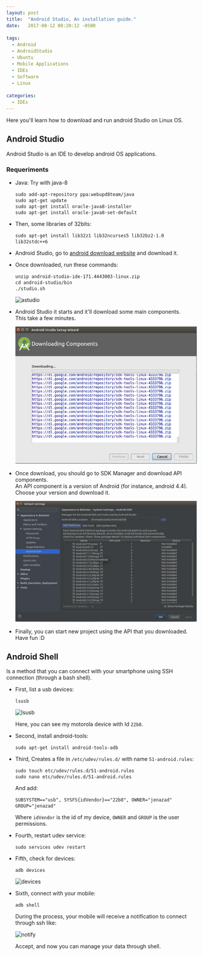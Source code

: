 ```yaml
---
layout: post
title:  "Android Studio, An installation guide."
date:   2017-08-12 00:20:12 -0500

tags:
  - Android
  - AndroidStudio
  - Ubuntu
  - Mobile Applications
  - IDEs
  - Software
  - Linux
  
categories:
  - IDEs
---
```


Here you'll learn how to download and run android Studio on Linux OS.

## Android Studio

Android Studio is an IDE to develop android OS applications.

### Requeriments

* Java: Try with java-8

      sudo add-apt-repository ppa:webupd8team/java
      sudo apt-get update
      sudo apt-get install oracle-java8-installer
      sudo apt-get install oracle-java8-set-default

* Then, some libraries of 32bits:

      sudo apt-get install lib32z1 lib32ncurses5 lib32bz2-1.0 lib32stdc++6

* Android Studio, go to [android download website](https://developer.android.com/studio/index.html) and download it.

* Once downloaded, run these commands:

      unzip android-studio-ide-171.4443003-linux.zip
      cd android-studio/bin
      ./studio.sh

  ![astudio](/assets/IDEs/AndroidStudio/android-studio.png)

* Android Studio it starts and it'll download some main components.  
  This take a few minutes.

  ![download](/assets/IDEs/AndroidStudio/android-components.png)

* Once download, you should go to SDK Manager and download API components.  
  An API component is a version of Android (for instance, android 4.4).  
  Choose your version and download it.
  
  ![downloadAPI](/assets/IDEs/AndroidStudio/android-sdkmanager.png)

* Finally, you can start new project using the API that you downloaded.  
  Have fun :D

## Android Shell

Is a method that you can connect with your smartphone using SSH connection (through a bash shell).

* First, list a usb devices:

      lsusb
      
  ![lsusb](/assets/systemCommand/adb/lsusb.png)

    Here, you can see my motorola device with Id `22b8`.
    
* Second, install android-tools:

      sudo apt-get install android-tools-adb

* Third, Creates a file in `/etc/udev/rules.d/` with name `51-android.rules`:

      sudo touch etc/udev/rules.d/51-android.rules 
      sudo nano etc/udev/rules.d/51-android.rules 
      
  And add:
  
      SUBSYSTEM=="usb", SYSFS{idVendor}=="22b8", OWNER="jenazad" GROUP="jenazad" 

  Where `idVendor` is the id of my device, `OWNER` and `GROUP` is the user permissions.
  
* Fourth, restart udev service:

      sudo services udev restart

* Fifth, check for devices:

      adb devices

  ![devices](/assets/systemCommand/adb/devices.png)

* Sixth, connect with your mobile:

      adb shell
      
  During the process, your mobile will receive a notification to connect through ssh like:
  
  ![notify](/assets/systemCommand/adb/mobile-shell.png)
  
  Accept, and now you can manage your data through shell.

